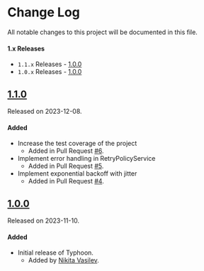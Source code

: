 # Change Log
All notable changes to this project will be documented in this file.

#### 1.x Releases
- `1.1.x` Releases - [1.0.0](#110)
- `1.0.x` Releases - [1.0.0](#100)

## [1.1.0](https://github.com/space-code/typhoon/releases/tag/1.1.0)
Released on 2023-12-08.

#### Added
- Increase the test coverage of the project
  - Added in Pull Request [#6](https://github.com/space-code/typhoon/pull/6).
- Implement error handling in RetryPolicyService
  - Added in Pull Request [#5](https://github.com/space-code/typhoon/pull/5).
- Implement exponential backoff with jitter
  - Added in Pull Request [#4](https://github.com/space-code/typhoon/pull/4).

## [1.0.0](https://github.com/space-code/typhoon/releases/tag/1.0.0)
Released on 2023-11-10.

#### Added
- Initial release of Typhoon.
  - Added by [Nikita Vasilev](https://github.com/nik3212).